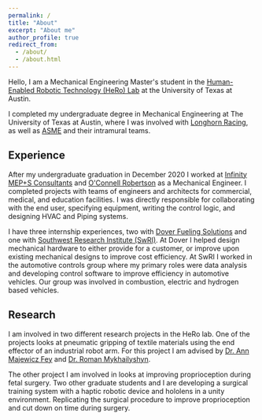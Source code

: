 ```yaml
---
permalink: /
title: "About"
excerpt: "About me"
author_profile: true
redirect_from: 
  - /about/
  - /about.html
---
```


Hello, I am a Mechanical Engineering Master's student in the [Human-Enabled Robotic Technology (HeRo) Lab](https://sites.utexas.edu/herolab/) at the University of Texas at Austin. 

I completed my undergraduate degree in Mechanical Engineering at The University of Texas at Austin, where I was involved with [Longhorn Racing](https://www.longhornracing.org/), as well as [ASME](https://www.utasme.org/) and their intramural teams.

Experience
------
After my undergraduate graduation in December 2020 I worked at [Infinity MEP+S Consultants](https://infinitymep.com/) and [O'Connell Robertson](https://oconnellrobertson.com/) as a Mechanical Engineer. I completed projects with teams of engineers and architects for commercial, medical, and education facilities. I was directly responsible for collaborating with the end user, specifying equipment, writing the control logic, and designing HVAC and Piping systems. 

I have three internship experiences, two with [Dover Fueling Solutions](https://www.doverfuelingsolutions.com/) and one with [Southwest Research Institute (SwRI)](https://www.swri.org/). At Dover I helped design mechanical hardware to either provide for a customer, or improve upon existing mechanical designs to improve cost efficiency. At SwRI I worked in the automotive controls group where my primary roles were data analysis and developing control software to improve efficiency in automotive vehicles. Our group was involved in combustion, electric and hydrogen based vehicles.

Research
------
I am involved in two different research projects in the HeRo lab. One of the projects looks at pneumatic gripping of textile materials using the end effector of an industrial robot arm. For this project I am advised by [Dr. Ann Majewicz Fey](https://www.me.utexas.edu/people/faculty-directory/amfey) and [Dr. Roman Mykhailyshyn](https://romanmykhailyshyn.github.io/). 

The other project I am involved in looks at improving proprioception during fetal surgery. Two other graduate students and I are developing a surgical training system with a haptic robotic device and hololens in a unity environment. Replicating the surgical procedure to improve proprioception and cut down on time during surgery.
